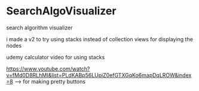 # SearchAlgoVisualizer
 search algorithm visualizer

i made a v2 to try using stacks instead of collection views for displaying the nodes

udemy calculator video for using stacks

https://www.youtube.com/watch?v=fMd0D8RLhMI&list=PLdKABp56LUpiZ0efGTXGqKo6mapDqLROW&index=8     --> for making pretty buttons
